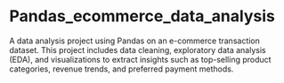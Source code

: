# Pandas_ecommerce_data_analysis
A data analysis project using Pandas on an e-commerce transaction dataset. This project includes data cleaning, exploratory data analysis (EDA), and visualizations to extract insights such as top-selling product categories, revenue trends, and preferred payment methods.
